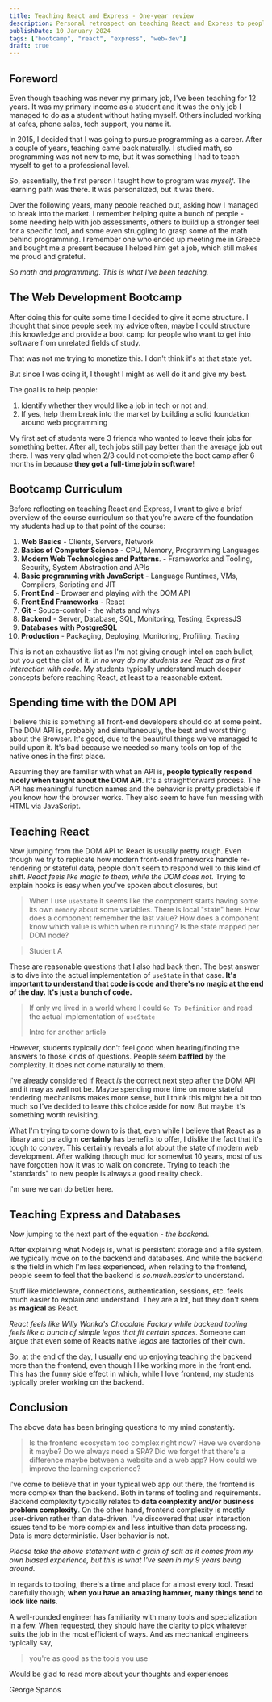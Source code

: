 ```yaml
---
title: Teaching React and Express - One-year review
description: Personal retrospect on teaching React and Express to people with no programming background.
publishDate: 10 January 2024
tags: ["bootcamp", "react", "express", "web-dev"]
draft: true
---
```


## Foreword

Even though teaching was never my primary job, I've been teaching for 12 years. It was my primary income as a student and it was the only job I managed to do as a student without hating myself. Others included working at cafes, phone sales, tech support, you name it.

In 2015, I decided that I was going to pursue programming as a career. After a couple of years, teaching came back naturally. I studied math, so programming was not new to me, but it was something I had to teach myself to get to a professional level.

So, essentially, the first person I taught how to program was _myself_. The learning path was there. It was personalized, but it was there.

Over the following years, many people reached out, asking how I managed to break into the market. I remember helping quite a bunch of people - some needing help with job assessments, others to build up a stronger feel for a specific tool, and some even struggling to grasp some of the math behind programming. I remember one who ended up meeting me in Greece and bought me a present because I helped him get a job, which still makes me proud and grateful.

_So math and programming. This is what I've been teaching._

## The Web Development Bootcamp

After doing this for quite some time I decided to give it some structure. I thought that since people seek my advice often, maybe I could structure this knowledge and provide a boot camp for people who want to get into software from unrelated fields of study.

That was not me trying to monetize this. I don't think it's at that state yet.

But since I was doing it, I thought I might as well do it and give my best.

The goal is to help people:

1. Identify whether they would like a job in tech or not and,
2. If yes, help them break into the market by building a solid foundation around web programming

My first set of students were 3 friends who wanted to leave their jobs for something better. After all, tech jobs still pay better than the average job out there. I was very glad when 2/3 could not complete the boot camp after 6 months in because **they got a full-time job in software**!

## Bootcamp Curriculum

Before reflecting on teaching React and Express, I want to give a brief overview of the course curriculum so that you're aware of the foundation my students had up to that point of the course:

1. **Web Basics** - Clients, Servers, Network
2. **Basics of Computer Science** - CPU, Memory, Programming Languages
3. **Modern Web Technologies and Patterns**. - Frameworks and Tooling, Security, System Abstraction and APIs
4. **Basic programming with JavaScript** - Language Runtimes, VMs, Compilers, Scripting and JIT
5. **Front End** - Browser and playing with the DOM API
6. **Front End Frameworks** - React
7. **Git** - Souce-control - the whats and whys
8. **Backend** - Server, Database, SQL, Monitoring, Testing, ExpressJS
9. **Databases with PostgreSQL**
10. **Production** - Packaging, Deploying, Monitoring, Profiling, Tracing

This is not an exhaustive list as I'm not giving enough intel on each bullet, but you get the gist of it. _In no way do my students see React as a first interaction with code._ My students typically understand much deeper concepts before reaching React, at least to a reasonable extent.

## Spending time with the DOM API

I believe this is something all front-end developers should do at some point. The DOM API is, probably and simultaneously, the best and worst thing about the Browser. It's good, due to the beautiful things we've managed to build upon it. It's bad because we needed so many tools on top of the native ones in the first place.

Assuming they are familiar with what an API is, **people typically respond nicely when taught about the DOM API**. It's a straightforward process. The API has meaningful function names and the behavior is pretty predictable if you know how the browser works. They also seem to have fun messing with HTML via JavaScript.

## Teaching React

Now jumping from the DOM API to React is usually pretty rough. Even though we try to replicate how modern front-end frameworks handle re-rendering or stateful data, people don't seem to respond well to this kind of shift. _React feels like magic to them, while the DOM does not._ Trying to explain hooks is easy when you've spoken about closures, but

> When I use `useState` it seems like the component starts having some its own `memory` about some variables. There is local "state" here. How does a component remember the last value? How does a component know which value is which when re running? Is the state mapped per DOM node?

> Student A

These are reasonable questions that I also had back then. The best answer is to dive into the actual implementation of `useState` in that case. **It's important to understand that code is code and there's no magic at the end of the day. It's just a bunch of code.**

> If only we lived in a world where I could `Go To Definition` and read the actual implementation of `useState`
>
> Intro for another article

However, students typically don't feel good when hearing/finding the answers to those kinds of questions. People seem **baffled** by the complexity. It does not come naturally to them.

I've already considered if React _is_ the correct next step after the DOM API and it may as well not be. Maybe spending more time on more stateful rendering mechanisms makes more sense, but I think this might be a bit too much so I've decided to leave this choice aside for now. But maybe it's something worth revisiting.

What I'm trying to come down to is that, even while I believe that React as a library and paradigm **certainly** has benefits to offer, I dislike the fact that it's tough to convey. This certainly reveals a lot about the state of modern web development. After walking through mud for somewhat 10 years, most of us have forgotten how it was to walk on concrete. Trying to teach the "standards" to new people is always a good reality check.

I'm sure we can do better here.

## Teaching Express and Databases

Now jumping to the next part of the equation - _the backend_.

After explaining what Nodejs is, what is persistent storage and a file system, we typically move on to the backend and databases. And while the backend is the field in which I'm less experienced, when relating to the frontend, people seem to feel that the backend is _so.much.easier_ to understand.

Stuff like middleware, connections, authentication, sessions, etc. feels much easier to explain and understand. They are a lot, but they don't seem as **magical** as React.

_React feels like Willy Wonka's Chocolate Factory while backend tooling feels like a bunch of simple legos that fit certain spaces._ Someone can argue that even some of Reacts native _legos_ are factories of their own.

So, at the end of the day, I usually end up enjoying teaching the backend more than the frontend, even though I like working more in the front end. This has the funny side effect in which, while I love frontend, my students typically prefer working on the backend.

## Conclusion

The above data has been bringing questions to my mind constantly.

> Is the frontend ecosystem too complex right now? Have we overdone it maybe? Do we always need a SPA? Did we forget that there's a difference maybe between a website and a web app? How could we improve the learning experience?

I've come to believe that in your typical web app out there, the frontend is more complex than the backend. Both in terms of tooling and requirements. Backend complexity typically relates to **data complexity and/or business problem complexity**. On the other hand, frontend complexity is mostly user-driven rather than data-driven. I've discovered that user interaction issues tend to be more complex and less intuitive than data processing. Data is more deterministic. User behavior is not.

_Please take the above statement with a grain of salt as it comes from my own biased experience, but this is what I've seen in my 9 years being around._

In regards to tooling, there's a time and place for almost every tool. Tread carefully though; **when you have an amazing hammer, many things tend to look like nails**.

A well-rounded engineer has familiarity with many tools and specialization in a few. When requested, they should have the clarity to pick whatever suits the job in the most efficient of ways. And as mechanical engineers typically say,

> you're as good as the tools you use

Would be glad to read more about your thoughts and experiences

George Spanos
